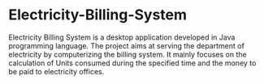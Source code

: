 # Electricity-Billing-System
Electricity Billing System is a desktop application developed in Java programming language. The project aims at serving the department of electricity by computerizing the billing system. It mainly focuses on the calculation of Units consumed during the specified time and the money to be paid to electricity offices.
